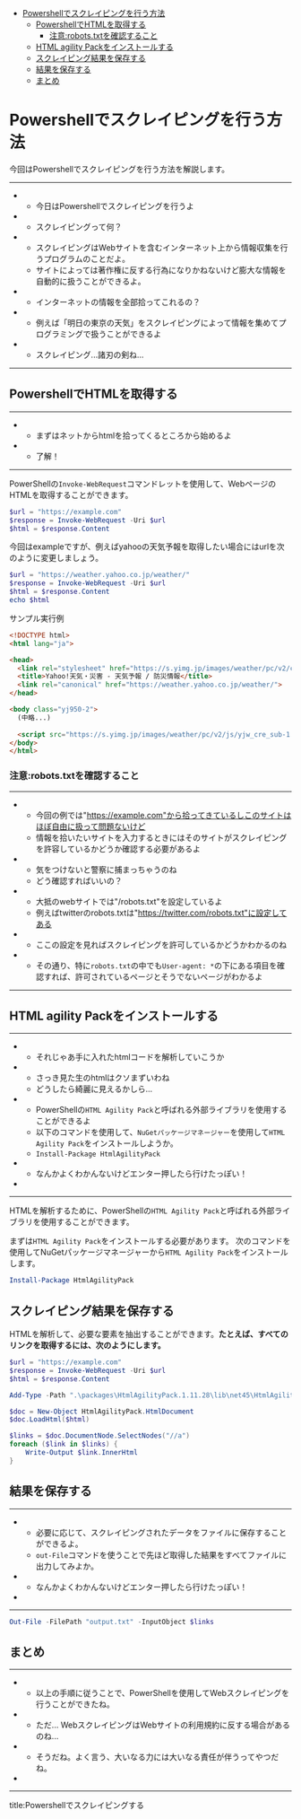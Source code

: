 

- [Powershellでスクレイピングを行う方法](#powershellでスクレイピングを行う方法)
  - [PowershellでHTMLを取得する](#powershellでhtmlを取得する)
    - [注意:robots.txtを確認すること](#注意robotstxtを確認すること)
  - [HTML agility Packをインストールする](#html-agility-packをインストールする)
  - [スクレイピング結果を保存する](#スクレイピング結果を保存する)
  - [結果を保存する](#結果を保存する)
  - [まとめ](#まとめ)


# Powershellでスクレイピングを行う方法

今回はPowershellでスクレイピングを行う方法を解説します。

---


- 
  - 今日はPowershellでスクレイピングを行うよ
- 
  - スクレイピングって何？
- 
  - スクレイピングはWebサイトを含むインターネット上から情報収集を行うプログラムのことだよ。
  - サイトによっては著作権に反する行為になりかねないけど膨大な情報を自動的に扱うことができるよ。
- 
  - インターネットの情報を全部拾ってこれるの？
- 
  - 例えば「明日の東京の天気」をスクレイピングによって情報を集めてプログラミングで扱うことができるよ
- 
  - スクレイピング...諸刃の剣ね...


---


## PowershellでHTMLを取得する

---


- 
  - まずはネットからhtmlを拾ってくるところから始めるよ
- 
  - 了解！

---

PowerShellの`Invoke-WebRequest`コマンドレットを使用して、WebページのHTMLを取得することができます。

```ps1
$url = "https://example.com"
$response = Invoke-WebRequest -Uri $url
$html = $response.Content
```

今回はexampleですが、例えばyahooの天気予報を取得したい場合にはurlを次のように変更しましょう。

```ps1
$url = "https://weather.yahoo.co.jp/weather/"
$response = Invoke-WebRequest -Uri $url
$html = $response.Content
echo $html
```

サンプル実行例

```html
<!DOCTYPE html>
<html lang="ja">

<head>
  <link rel="stylesheet" href="https://s.yimg.jp/images/weather/pc/v2/css/map-1.1.0.css">
  <title>Yahoo!天気・災害 - 天気予報 / 防災情報</title>
  <link rel="canonical" href="https://weather.yahoo.co.jp/weather/">
</head>

<body class="yj950-2">
  (中略...)
        
  <script src="https://s.yimg.jp/images/weather/pc/v2/js/yjw_cre_sub-1.1.js" type="text/javascript" charset="UTF-8"></script>
</body>
</html>
```

### 注意:robots.txtを確認すること

---

- 
  - 今回の例では"https://example.com"から拾ってきているしこのサイトはほぼ自由に扱って問題ないけど
  - 情報を拾いたいサイトを入力するときにはそのサイトがスクレイピングを許容しているかどうか確認する必要があるよ
- 
  - 気をつけないと警察に捕まっちゃうのね
  - どう確認すればいいの？
- 
  - 大抵のwebサイトでは"/robots.txt"を設定しているよ
  - 例えばtwitterのrobots.txtは"https://twitter.com/robots.txt"に設定してある
- 
  - ここの設定を見ればスクレイピングを許可しているかどうかわかるのね
- 
  - その通り、特に`robots.txt`の中でも`User-agent: *`の下にある項目を確認すれば、許可されているページとそうでないページがわかるよ
---

## HTML agility Packをインストールする

---

- 
  - それじゃあ手に入れたhtmlコードを解析していこうか
- 
  - さっき見た生のhtmlはクソまずいわね
  - どうしたら綺麗に見えるかしら...
- 
  - PowerShellの`HTML Agility Pack`と呼ばれる外部ライブラリを使用することができるよ
  - 以下のコマンドを使用して、`NuGetパッケージマネージャー`を使用して`HTML Agility Pack`をインストールしようか。
  - `Install-Package HtmlAgilityPack`
- 
  - なんかよくわかんないけどエンター押したら行けたっぽい！
- 
---


HTMLを解析するために、PowerShellの`HTML Agility Pack`と呼ばれる外部ライブラリを使用することができます。

まずは`HTML Agility Pack`をインストールする必要があります。
次のコマンドを使用してNuGetパッケージマネージャーから`HTML Agility Pack`をインストールします。

```ps1
Install-Package HtmlAgilityPack
```


## スクレイピング結果を保存する

HTMLを解析して、必要な要素を抽出することができます。**たとえば、すべてのリンクを取得するには、次のようにします。**

```ps1
$url = "https://example.com"
$response = Invoke-WebRequest -Uri $url
$html = $response.Content

Add-Type -Path ".\packages\HtmlAgilityPack.1.11.28\lib\net45\HtmlAgilityPack.dll"

$doc = New-Object HtmlAgilityPack.HtmlDocument
$doc.LoadHtml($html)

$links = $doc.DocumentNode.SelectNodes("//a")
foreach ($link in $links) {
    Write-Output $link.InnerHtml
}
```


## 結果を保存する


---

- 
  - 必要に応じて、スクレイピングされたデータをファイルに保存することができるよ。
  - `out-File`コマンドを使うことで先ほど取得した結果をすべてファイルに出力してみよか。
- 
  - なんかよくわかんないけどエンター押したら行けたっぽい！
- 

---


```ps1
Out-File -FilePath "output.txt" -InputObject $links
```


## まとめ

---

- 
  - 以上の手順に従うことで、PowerShellを使用してWebスクレイピングを行うことができたね。
- 
  - ただ... WebスクレイピングはWebサイトの利用規約に反する場合があるのね...
- 
  - そうだね。よく言う、大いなる力には大いなる責任が伴うってやつだね。
- 

---










title:Powershellでスクレイピングする





